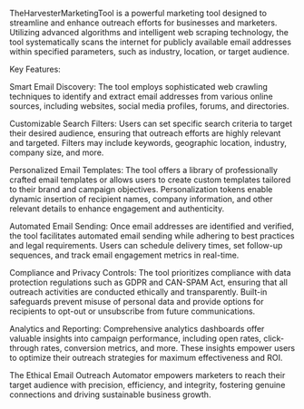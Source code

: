 TheHarvesterMarketingTool is a powerful marketing tool designed to streamline and enhance outreach efforts for businesses and marketers. Utilizing advanced algorithms and intelligent web scraping technology, the tool systematically scans the internet for publicly available email addresses within specified parameters, such as industry, location, or target audience.

Key Features:

Smart Email Discovery: The tool employs sophisticated web crawling techniques to identify and extract email addresses from various online sources, including websites, social media profiles, forums, and directories.

Customizable Search Filters: Users can set specific search criteria to target their desired audience, ensuring that outreach efforts are highly relevant and targeted. Filters may include keywords, geographic location, industry, company size, and more.

Personalized Email Templates: The tool offers a library of professionally crafted email templates or allows users to create custom templates tailored to their brand and campaign objectives. Personalization tokens enable dynamic insertion of recipient names, company information, and other relevant details to enhance engagement and authenticity.

Automated Email Sending: Once email addresses are identified and verified, the tool facilitates automated email sending while adhering to best practices and legal requirements. Users can schedule delivery times, set follow-up sequences, and track email engagement metrics in real-time.

Compliance and Privacy Controls: The tool prioritizes compliance with data protection regulations such as GDPR and CAN-SPAM Act, ensuring that all outreach activities are conducted ethically and transparently. Built-in safeguards prevent misuse of personal data and provide options for recipients to opt-out or unsubscribe from future communications.

Analytics and Reporting: Comprehensive analytics dashboards offer valuable insights into campaign performance, including open rates, click-through rates, conversion metrics, and more. These insights empower users to optimize their outreach strategies for maximum effectiveness and ROI.

The Ethical Email Outreach Automator empowers marketers to reach their target audience with precision, efficiency, and integrity, fostering genuine connections and driving sustainable business growth.
